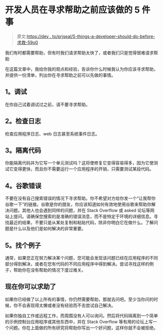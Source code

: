 # 开发人员在寻求帮助之前应该做的 5 件事

> 原文:[https://dev . to/prjseal/5-things-a-developer-should-do-before-求救-59o0](https://dev.to/prjseal/5-things-a-developer-should-do-before-asking-for-help-59o0)

我们有时都需要帮助，但有时我们请求帮助太快了，或者我们只是觉得很难请求帮助

在这篇文章中，我给你我的观点和经验，告诉你什么时候我认为你应该寻求帮助，并提供一份清单，列出你在寻求帮助之前可以先做的事情。

## 1。调试

在你自己试着调试过之前，请不要寻求帮助。

## 2。检查日志

检查应用程序日志、web 日志甚至系统事件日志。

## 3。隔离代码

你能隔离代码并为它写一个单元测试吗？这将使修复它变得容易得多，因为它使测试它变得更快，而且你不需要运行一个应用程序的开销，只需要测试某段代码。

## 4。谷歌错误

不要在没有自己搜索错误的情况下寻求帮助。你不希望对方给你发一个“让我帮你谷歌一下”的链接。谷歌是你的朋友，你应该知道如何有效地使用谷歌来帮助你解决问题。其他人也会遇到同样的问题，并在 Stack Overflow 或 asked 论坛等网站上提问。请确保您搜索的是准确的错误消息，而不是特定于环境的详细信息。寻找最近的结果，不要只是从某处复制和粘贴代码，除非你明白它在做什么。了解问题是什么以及他们是如何解决的非常重要。

## 5。找个例子

通常，如果您正在努力解决某个问题，您可能会发现该问题已经在应用程序的不同部分得到解决，或者在您有代码的不同应用程序中得到解决。尝试寻找这样的例子，帮助你在没有帮助的情况下度过难关。

## 现在你可以求助了

如果你已经做了以上所有的事情，你仍然需要帮助，那就去问吧。至少当你问的时候，你不会表现得太懒或者没有经验而不去尝试自己解决。

如果你独自工作或远程工作，而周围没有人可以询问。然后将代码隔离到一个简单的示例控制台应用程序或其他东西中，并在 Stack Overflow 等有用的论坛上写一个问题。你在上面做的所有研究将帮助你写出一个好问题，这样你就不会被拒绝。